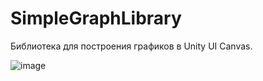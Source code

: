 # SimpleGraphLibrary
Библиотека для построения графиков в Unity UI Canvas.

![image](https://github.com/user-attachments/assets/b5d762e6-88a5-4c16-a473-9ea213609608)
